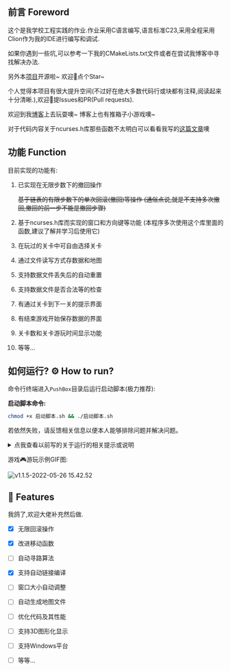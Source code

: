 ## 前言 Foreword

这个是我学校工程实践的作业.作业采用C语言编写,语言标准C23,采用全程采用Clion作为我的IDE进行编写和调试.

如果你遇到一些坑,可以参考一下我的CMakeLists.txt文件或者在尝试我博客中寻找解决办法.

另外本[项目](https://github.com/LanYunDev/PushBox)开源啦~ 欢迎👏点个Star~

个人觉得本项目有很大提升空间(不过好在绝大多数代码行或块都有注释,阅读起来十分清晰.),欢迎👏提Issues和PR(Pull requests).

欢迎到我[博客](https://lanyundev.vercel.app)上去玩耍噢~ 博客上也有推箱子小游戏噢~

对于代码内容关于ncurses.h库那些函数不太明白可以看看我写的[这篇文章](https://lanyundev.vercel.app/posts/a5945d21.html)噢

## 功能 Function

目前实现的功能有:

1. 已实现在无限步数下的撤回操作

   ~~基于链表的有限步数下的单次回滚(撤回)等操作 (通俗点说,就是不支持多次撤回,撤回的前一步不能是撤回步骤)~~
2. 基于ncurses.h库而实现的窗口和方向键等功能 (本程序多次使用这个库里面的函数,建议了解并学习后使用它)
3. 在玩过的关卡中可自由选择关卡
4. 通过文件读写方式存数据和地图
5. 支持数据文件丢失后的自动重置
6. 支持数据文件是否合法等的检查
7. 有通过关卡到下一关的提示界面
8. 有结束游戏开始保存数据的界面
9. 关卡数和关卡游玩时间显示功能
10. 等等…

## 如何运行? ⚙ How to run?

命令行终端进入`PushBox`目录后运行启动脚本(极力推荐):

**启动脚本命令:**

```bash
chmod +x 启动脚本.sh && ./启动脚本.sh
```

若依然失败，请反馈相关信息以便本人能够排除问题并解决问题。

<details>
  <summary>点我查看以前写的关于运行的相关提示或说明</summary>

> 运行前提(先决)条件👇
>
> > 环境中有ncurses.h库,中文字体库及其一些特殊字符.
> > 目前已知能够在Unix等Linux类OS下运行.Windows用户请自行测试(大概率不支持).

由于本人不太会使用CMake，所以如果没有ncurses.h库，可参考如下命令安装:

   ```bash
   sudo apt install libncurses5-dev
   ```

或者尝试编译安装ncurses.h库:

   ```bash
   cd include/ncurses-6.3 && ./configure && make && sudo make install
   ```

命令行终端进入`PushBox`目录后输入命令或运行启动脚本(推荐):

   ```bash
   cmake -B build -G Ninja -DCMAKE_BUILD_TYPE=Release && cmake --build build --target all && mv build/PushBox src/ && cd src/ && ./PushBox
   ```

如果没有Ninja生成器,可以去掉`-G Ninja`参数。

   ```bash
   cd src && gcc PushBox.c -o PushBox -lncurses && ./PushBox
   ```

**启动脚本命令:**

   ```bash
   chmod +x 启动脚本.sh && ./启动脚本.sh
   ```

</details>

游戏🎮游玩示例GIF图:

![v1.1.5-2022-05-26 15.42.52](README/v1.1.5-2022-05-26%2015.42.52.gif)

## 🎉 Features

我鸽了,欢迎大佬补充然后做.

- [x] 无限回滚操作
- [x] 改进移动函数
- [ ] 自动寻路算法
- [x] 支持自动链接编译
- [ ] 窗口大小自动调整
- [ ] 自动生成地图文件
- [ ] 优化代码及其性能
- [ ] 支持3D图形化显示
- [ ] 支持Windows平台
- [ ] 等等…

